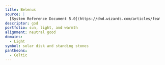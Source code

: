 ```yaml
---
title: Belenus
source: |
  [System Reference Document 5.0](https://dnd.wizards.com/articles/features/systems-reference-document-srd)
descriptor: god
portfolio: sun, light, and warmth
alignment: neutral good
domains:
  - Light
symbol: solar disk and standing stones
pantheons:
  - Celtic
---
```

